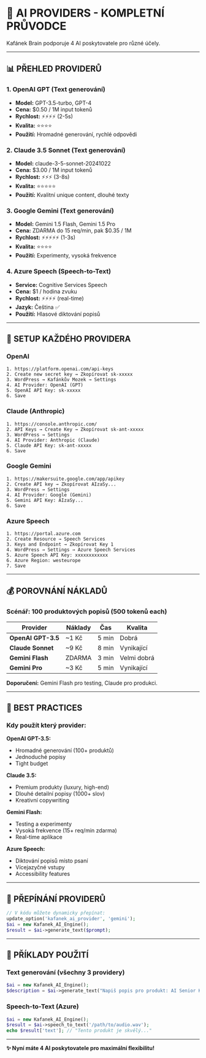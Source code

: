 # 🤖 AI PROVIDERS - KOMPLETNÍ PRŮVODCE

Kafánek Brain podporuje 4 AI poskytovatele pro různé účely.

---

## 📊 PŘEHLED PROVIDERŮ

### **1. OpenAI GPT** (Text generování)
- **Model:** GPT-3.5-turbo, GPT-4
- **Cena:** $0.50 / 1M input tokenů
- **Rychlost:** ⚡⚡⚡⚡ (2-5s)
- **Kvalita:** ⭐⭐⭐⭐
- **Použití:** Hromadné generování, rychlé odpovědi

### **2. Claude 3.5 Sonnet** (Text generování)
- **Model:** claude-3-5-sonnet-20241022
- **Cena:** $3.00 / 1M input tokenů
- **Rychlost:** ⚡⚡⚡ (3-8s)
- **Kvalita:** ⭐⭐⭐⭐⭐
- **Použití:** Kvalitní unique content, dlouhé texty

### **3. Google Gemini** (Text generování)
- **Model:** Gemini 1.5 Flash, Gemini 1.5 Pro
- **Cena:** ZDARMA do 15 req/min, pak $0.35 / 1M
- **Rychlost:** ⚡⚡⚡⚡⚡ (1-3s)
- **Kvalita:** ⭐⭐⭐⭐
- **Použití:** Experimenty, vysoká frekvence

### **4. Azure Speech** (Speech-to-Text)
- **Service:** Cognitive Services Speech
- **Cena:** $1 / hodina zvuku
- **Rychlost:** ⚡⚡⚡⚡ (real-time)
- **Jazyk:** Čeština ✅
- **Použití:** Hlasové diktování popisů

---

## 🔧 SETUP KAŽDÉHO PROVIDERA

### OpenAI
```
1. https://platform.openai.com/api-keys
2. Create new secret key → Zkopírovat sk-xxxxx
3. WordPress → Kafánkův Mozek → Settings
4. AI Provider: OpenAI (GPT)
5. OpenAI API Key: sk-xxxxx
6. Save
```

### Claude (Anthropic)
```
1. https://console.anthropic.com/
2. API Keys → Create Key → Zkopírovat sk-ant-xxxxx
3. WordPress → Settings
4. AI Provider: Anthropic (Claude)
5. Claude API Key: sk-ant-xxxxx
6. Save
```

### Google Gemini
```
1. https://makersuite.google.com/app/apikey
2. Create API key → Zkopírovat AIzaSy...
3. WordPress → Settings
4. AI Provider: Google (Gemini)
5. Gemini API Key: AIzaSy...
6. Save
```

### Azure Speech
```
1. https://portal.azure.com
2. Create Resource → Speech Services
3. Keys and Endpoint → Zkopírovat Key 1
4. WordPress → Settings → Azure Speech Services
5. Azure Speech API Key: xxxxxxxxxxxx
6. Azure Region: westeurope
7. Save
```

---

## 💰 POROVNÁNÍ NÁKLADŮ

### Scénář: 100 produktových popisů (500 tokenů each)

| Provider | Náklady | Čas | Kvalita |
|----------|---------|-----|---------|
| **OpenAI GPT-3.5** | ~1 Kč | 5 min | Dobrá |
| **Claude Sonnet** | ~9 Kč | 8 min | Vynikající |
| **Gemini Flash** | ZDARMA | 3 min | Velmi dobrá |
| **Gemini Pro** | ~3 Kč | 5 min | Vynikající |

**Doporučení:** Gemini Flash pro testing, Claude pro produkci.

---

## 🎯 BEST PRACTICES

### Kdy použít který provider:

**OpenAI GPT-3.5:**
- Hromadné generování (100+ produktů)
- Jednoduché popisy
- Tight budget

**Claude 3.5:**
- Premium produkty (luxury, high-end)
- Dlouhé detailní popisy (1000+ slov)
- Kreativní copywriting

**Gemini Flash:**
- Testing a experimenty
- Vysoká frekvence (15+ req/min zdarma)
- Real-time aplikace

**Azure Speech:**
- Diktování popisů místo psaní
- Vícejazyčné vstupy
- Accessibility features

---

## 🔄 PŘEPÍNÁNÍ PROVIDERŮ

```php
// V kódu můžete dynamicky přepínat:
update_option('kafanek_ai_provider', 'gemini');
$ai = new Kafanek_AI_Engine();
$result = $ai->generate_text($prompt);
```

---

## 📝 PŘÍKLADY POUŽITÍ

### Text generování (všechny 3 providery)
```php
$ai = new Kafanek_AI_Engine();
$description = $ai->generate_text("Napiš popis pro produkt: AI Senior Kurz");
```

### Speech-to-Text (Azure)
```php
$ai = new Kafanek_AI_Engine();
$result = $ai->speech_to_text('/path/to/audio.wav');
echo $result['text']; // "Tento produkt je skvělý..."
```

---

**✨ Nyní máte 4 AI poskytovatele pro maximální flexibilitu!**
